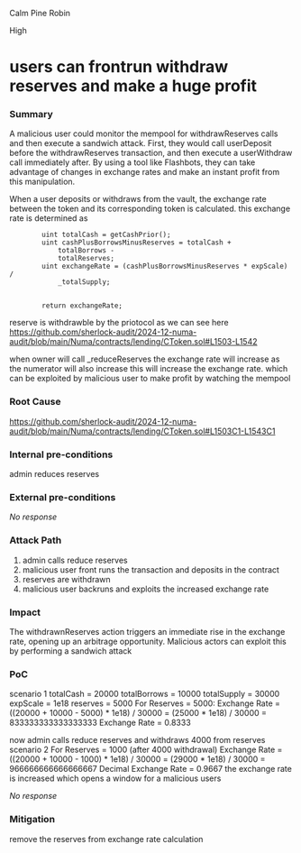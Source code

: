 Calm Pine Robin

High

# users can frontrun withdraw reserves and make a huge profit

### Summary

A malicious user could monitor the mempool for withdrawReserves calls and then execute a sandwich attack. First, they would call userDeposit before the withdrawReserves transaction, and then execute a userWithdraw call immediately after. By using a tool like Flashbots, they can take advantage of changes in exchange rates and make an instant profit from this manipulation.

When a user deposits or withdraws from the vault, the exchange rate between the token and its corresponding token is calculated. this exchange rate is determined as 

            uint totalCash = getCashPrior();
            uint cashPlusBorrowsMinusReserves = totalCash +
                totalBorrows -
                totalReserves;
            uint exchangeRate = (cashPlusBorrowsMinusReserves * expScale) /
                _totalSupply;


            return exchangeRate;


reserve is withdrawble by the priotocol as we can see here https://github.com/sherlock-audit/2024-12-numa-audit/blob/main/Numa/contracts/lending/CToken.sol#L1503-L1542

when owner will call _reduceReserves the exchange rate will increase as the numerator will also increase this will increase the exchange rate. which can be exploited by malicious user to make profit by watching the mempool

### Root Cause

https://github.com/sherlock-audit/2024-12-numa-audit/blob/main/Numa/contracts/lending/CToken.sol#L1503C1-L1543C1

### Internal pre-conditions

admin reduces reserves

### External pre-conditions

_No response_

### Attack Path

1. admin calls reduce reserves
2. malicious user front runs the transaction and deposits in the contract
3. reserves are withdrawn
4. malicious user backruns and exploits the increased exchange rate

### Impact

The withdrawnReserves action triggers an immediate rise in the exchange rate, opening up an arbitrage opportunity. Malicious actors can exploit this by performing a sandwich attack

### PoC
scenario 1
totalCash = 20000
totalBorrows = 10000
totalSupply = 30000
expScale = 1e18
reserves = 5000
For Reserves = 5000:
    Exchange Rate = ((20000 + 10000 - 5000) * 1e18) / 30000
                  = (25000 * 1e18) / 30000
                  = 833333333333333333 
     Exchange Rate = 0.8333

now admin calls reduce reserves and withdraws 4000 from reserves
scenario 2
For Reserves = 1000 (after 4000 withdrawal)
    Exchange Rate = ((20000 + 10000 - 1000) * 1e18) / 30000
                  = (29000 * 1e18) / 30000
                  = 966666666666666667 
    Decimal Exchange Rate = 0.9667
the exchange rate is increased which opens a window for a malicious users

_No response_

### Mitigation

remove the reserves from exchange rate calculation